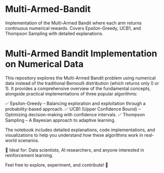 # Multi-Armed-Bandit
Implementation of the Multi-Armed Bandit where each arm returns continuous numerical rewards. Covers Epsilon-Greedy, UCB1, and Thompson Sampling with detailed explanations.

# Multi-Armed Bandit Implementation on Numerical Data
This repository explores the Multi-Armed Bandit problem using numerical data instead of the traditional Bernoulli distribution (which returns only 0 or 1). It provides a comprehensive overview of the fundamental concepts, alongside practical implementations of three popular algorithms:

✅ Epsilon-Greedy – Balancing exploration and exploitation through a probability-based approach.
✅ UCB1 (Upper Confidence Bound) – Optimizing decision-making with confidence intervals.
✅ Thompson Sampling – A Bayesian approach to adaptive learning.

The notebook includes detailed explanations, code implementations, and visualizations to help you understand how these algorithms work in real-world scenarios.

📌 Ideal for: Data scientists, AI researchers, and anyone interested in reinforcement learning.

Feel free to explore, experiment, and contribute! 🚀
